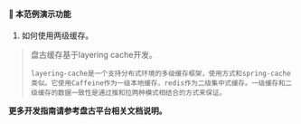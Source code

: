 #### :mushroom: 本范例演示功能

1. 如何使用两级缓存。

> 盘古缓存基于layering cache开发。
> 
>     layering-cache是一个支持分布式环境的多级缓存框架，使用方式和spring-cache类似。它使用Caffeine作为一级本地缓存，redis作为二级集中式缓存。一级缓存和二级缓存的数据一致性是通过推和拉两种模式相结合的方式来保证。

**更多开发指南请参考盘古平台相关文档说明。**